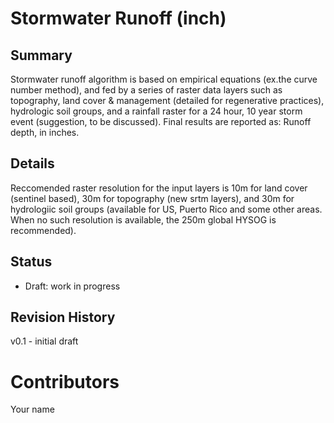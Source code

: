 # Stormwater Runoff (inch)
## Summary
<!-- Add a one or two sentence to describe this indicator -->
Stormwater runoff algorithm is based on empirical equations (ex.the curve number method), and fed by a series of raster data layers such as topography, land cover & management (detailed for regenerative practices), hydrologic soil groups, and a rainfall raster for a 24 hour, 10 year storm event (suggestion, to be discussed).  Final results are reported as: Runoff depth, in inches. 
## Details
<!-- Add a more detailed description about this indicator -->
Reccomended raster resolution for the input layers is 10m for land cover (sentinel based), 30m for topography (new srtm layers), and 30m for hydrologiic soil groups (available for US, Puerto Rico and some other areas. When no such resolution is available, the 250m global HYSOG is recommended).

## Status
<!-- Choose one of the following Draft | Proposed | In Review | Production -->
- Draft: work in progress


## Revision History
v0.1 - initial draft

# Contributors
Your name

